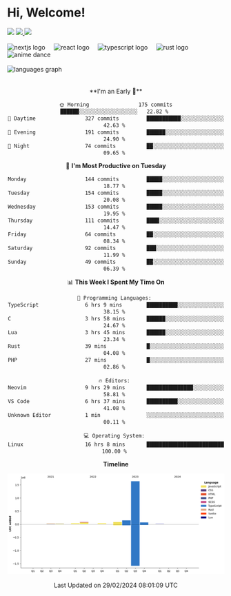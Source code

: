 <div align="center">
  <h1 align="left">
    Hi, Welcome!
  </h1>
  <div align="left">
    <div>
      <img src="https://img.shields.io/github/followers/kraken-afk.svg?style=social&label=Follow&maxAge=2592000" />
      <a href="https://twitter.com/trshppl">
        <img src="https://img.shields.io/twitter/follow/trshppl" />
      </a>
      <a href="https://nv-me.vercel.app">
        <img src="https://img.shields.io/badge/visit-my_site-blue" />
      </a>
    </div>
    <br />
    <div>
      <img src="https://skillicons.dev/icons?i=nextjs" height="40" alt="nextjs logo" />
      <img width="12" />
      <img src="https://skillicons.dev/icons?i=react" height="40" alt="react logo" />
      <img width="12" />
      <img src="https://skillicons.dev/icons?i=ts" height="40" alt="typescript logo" />
      <img width="12" />
      <img src="https://skillicons.dev/icons?i=rust" height="40" alt="rust logo" />
      <img src="https://media.tenor.com/sbvSVkB_hq8AAAAi/anime-dens.gif" alt="anime dance" height="40" />
    </div>
    <br />
    <div>
      <img src="https://github-readme-stats.vercel.app/api/top-langs?username=kraken-afk&locale=en&hide_title=false&layout=compact&card_width=320&langs_count=6&theme=rose_pine&hide_border=true&order=2" height="150" alt="languages graph" />
    </div>
  </div>
  <br />
  <br/>
  <!--START_SECTION:waka-->
**I'm an Early 🐤** 

```text
🌞 Morning                175 commits         ██████░░░░░░░░░░░░░░░░░░░   22.82 % 
🌆 Daytime                327 commits         ███████████░░░░░░░░░░░░░░   42.63 % 
🌃 Evening                191 commits         ██████░░░░░░░░░░░░░░░░░░░   24.90 % 
🌙 Night                  74 commits          ██░░░░░░░░░░░░░░░░░░░░░░░   09.65 % 
```
📅 **I'm Most Productive on Tuesday** 

```text
Monday                   144 commits         █████░░░░░░░░░░░░░░░░░░░░   18.77 % 
Tuesday                  154 commits         █████░░░░░░░░░░░░░░░░░░░░   20.08 % 
Wednesday                153 commits         █████░░░░░░░░░░░░░░░░░░░░   19.95 % 
Thursday                 111 commits         ████░░░░░░░░░░░░░░░░░░░░░   14.47 % 
Friday                   64 commits          ██░░░░░░░░░░░░░░░░░░░░░░░   08.34 % 
Saturday                 92 commits          ███░░░░░░░░░░░░░░░░░░░░░░   11.99 % 
Sunday                   49 commits          ██░░░░░░░░░░░░░░░░░░░░░░░   06.39 % 
```


📊 **This Week I Spent My Time On** 

```text
💬 Programming Languages: 
TypeScript               6 hrs 9 mins        ██████████░░░░░░░░░░░░░░░   38.15 % 
C                        3 hrs 58 mins       ██████░░░░░░░░░░░░░░░░░░░   24.67 % 
Lua                      3 hrs 45 mins       ██████░░░░░░░░░░░░░░░░░░░   23.34 % 
Rust                     39 mins             █░░░░░░░░░░░░░░░░░░░░░░░░   04.08 % 
PHP                      27 mins             █░░░░░░░░░░░░░░░░░░░░░░░░   02.86 % 

🔥 Editors: 
Neovim                   9 hrs 29 mins       ███████████████░░░░░░░░░░   58.81 % 
VS Code                  6 hrs 37 mins       ██████████░░░░░░░░░░░░░░░   41.08 % 
Unknown Editor           1 min               ░░░░░░░░░░░░░░░░░░░░░░░░░   00.11 % 

💻 Operating System: 
Linux                    16 hrs 8 mins       █████████████████████████   100.00 % 
```

**Timeline**

![Lines of Code chart](https://raw.githubusercontent.com/kraken-afk/kraken-afk/main/assets/bar_graph.png)


 Last Updated on 29/02/2024 08:01:09 UTC
<!--END_SECTION:waka-->
</div>
<br />